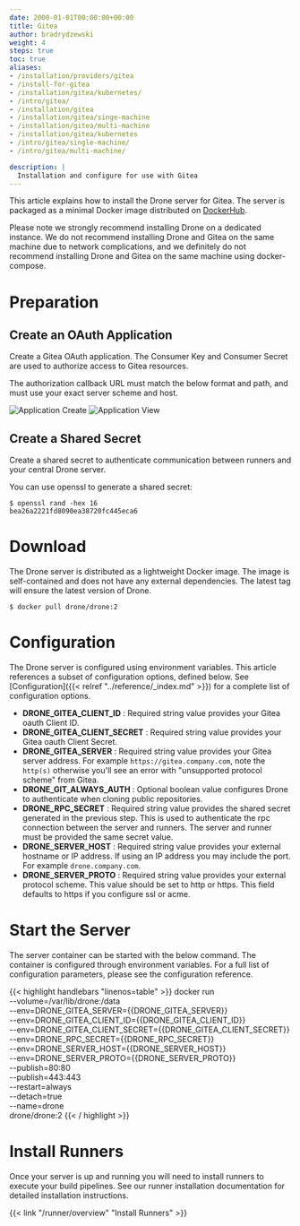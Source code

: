 ```yaml
---
date: 2000-01-01T00:00:00+00:00
title: Gitea
author: bradrydzewski
weight: 4
steps: true
toc: true
aliases:
- /installation/providers/gitea
- /install-for-gitea
- /installation/gitea/kubernetes/
- /intro/gitea/
- /installation/gitea
- /installation/gitea/singe-machine
- /installation/gitea/multi-machine
- /installation/gitea/kubernetes
- /intro/gitea/single-machine/
- /intro/gitea/multi-machine/

description: |
  Installation and configure for use with Gitea
---
```


This article explains how to install the Drone server for Gitea. The server is packaged as a minimal Docker image distributed on [DockerHub](https://hub.docker.com/r/drone/drone).

<div class="alert alert-danger">
Please note we strongly recommend installing Drone on a dedicated instance. We do not recommend installing Drone and Gitea on the same machine due to network complications, and we definitely do not recommend installing Drone and Gitea on the same machine using docker-compose.
</div>

# Preparation

## Create an OAuth Application

Create a Gitea OAuth application. The Consumer Key and Consumer Secret are used to authorize access to Gitea resources.

<div class="alert alert-warn">
The authorization callback URL must match the below format and path, and must use your exact server scheme and host.
</div>

![Application Create](/screenshots/gitea_application_create.png)
![Application View](/screenshots/gitea_application_created.png)

## Create a Shared Secret
Create a shared secret to authenticate communication between runners and your central Drone server.

You can use openssl to generate a shared secret:

```
$ openssl rand -hex 16
bea26a2221fd8090ea38720fc445eca6
```

# Download

The Drone server is distributed as a lightweight Docker image. The image is self-contained and does not have any external dependencies.
The latest tag will ensure the latest version of Drone.

```
$ docker pull drone/drone:2
```

# Configuration

The Drone server is configured using environment variables. This article references a subset of configuration options, defined below. See [Configuration]({{< relref "../reference/_index.md" >}}) for a complete list of configuration options.

* __DRONE_GITEA_CLIENT_ID__
  : Required string value provides your Gitea oauth Client ID.
* __DRONE_GITEA_CLIENT_SECRET__
  : Required string value provides your Gitea oauth Client Secret.
* __DRONE_GITEA_SERVER__
  : Required string value provides your Gitea server address. For example `https://gitea.company.com`, note the `http(s)` otherwise you'll see an error with "unsupported protocol scheme" from Gitea.
* __DRONE_GIT_ALWAYS_AUTH__
  : Optional boolean value configures Drone to authenticate when cloning public repositories.
* __DRONE_RPC_SECRET__
  : Required string value provides the shared secret generated in the previous step. This is used to authenticate the rpc connection between the server and runners. The server and runner must be provided the same secret value.
* __DRONE_SERVER_HOST__
  : Required string value provides your external hostname or IP address. If using an IP address you may include the port. For example `drone.company.com`.
* __DRONE_SERVER_PROTO__
  : Required string value provides your external protocol scheme. This value should be set to http or https. This field defaults to https if you configure ssl or acme.

# Start the Server

The server container can be started with the below command. The container is configured through environment variables. For a full list of configuration parameters, please see the configuration reference.

{{< highlight handlebars "linenos=table" >}}
docker run \
  --volume=/var/lib/drone:/data \
  --env=DRONE_GITEA_SERVER={{DRONE_GITEA_SERVER}} \
  --env=DRONE_GITEA_CLIENT_ID={{DRONE_GITEA_CLIENT_ID}} \
  --env=DRONE_GITEA_CLIENT_SECRET={{DRONE_GITEA_CLIENT_SECRET}} \
  --env=DRONE_RPC_SECRET={{DRONE_RPC_SECRET}} \
  --env=DRONE_SERVER_HOST={{DRONE_SERVER_HOST}} \
  --env=DRONE_SERVER_PROTO={{DRONE_SERVER_PROTO}} \
  --publish=80:80 \
  --publish=443:443 \
  --restart=always \
  --detach=true \
  --name=drone \
  drone/drone:2
{{< / highlight >}}

# Install Runners

Once your server is up and running you will need to install runners to execute your build pipelines. See our runner installation documentation for detailed installation instructions. 

{{< link "/runner/overview" "Install Runners" >}}
